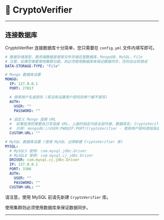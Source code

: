 # 🚀 CryptoVerifier

---

## 连接数据库

CryptoVerifier 连接数据库十分简单，您只需要在 ``config.yml`` 文件内填写即可。

```yaml
# 数据存储类型，服务端数据是使用文件存储还是数据库，MongoDB、MySQL、File
# 注意，如果您需要使用集群功能，则必须使用数据库来保证数据同步，否则会出现错误
DATA-STORAGE-TYPE: "File"

# Mongo 数据库设置
MONGO:
  IP: 127.0.0.1
  PORT: 27017

  # 使用用户名或密码 (若没有设置用户密码则两个都不填写)
  AUTH:
    USER: ""
    PASSWORD: ""

  # 自定义 Mongo 连接 URL
  #  如果启用则需要自己写连接 URL，上面的指定内容全部作废，数据库名: CryptoVerifier
  #  示例: mongodb://USER:PWD@IP:PORT/CryptoVerifier - 使用用户密码登陆指定服务器的 CryptoVerifier 数据库
  CUSTOM-URL: ""

# MySQL 数据库设置 (使用 MySQL 记得新建 CryptoVerifier 库)
MYSQL:
  # MySQL5 使用: com.mysql.jdbc.Driver
  # MySQL8 使用: com.mysql.cj.jdbc.Driver
  DRIVER: com.mysql.cj.jdbc.Driver
  IP: 127.0.0.1
  PORT: 3306
  AUTH:
    USER: ""
    PASSWORD: ""
  CUSTOM-URL: ""
```

请注意，使用 MySQL 前请先新建 ``CryptoVerifier`` 库。

使用集群则必须使用数据库来保证数据同步。

---